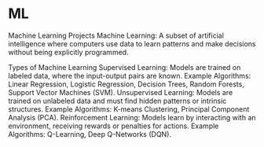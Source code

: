 # ML
Machine Learning Projects
Machine Learning: A subset of artificial intelligence where computers use data to learn patterns and make decisions without being explicitly programmed.

Types of Machine Learning
    Supervised Learning: Models are trained on labeled data, where the input-output pairs are known.
        Example Algorithms: Linear Regression, Logistic Regression, Decision Trees, Random Forests, Support Vector Machines (SVM).
    Unsupervised Learning: Models are trained on unlabeled data and must find hidden patterns or intrinsic structures.
        Example Algorithms: K-means Clustering, Principal Component Analysis (PCA).
    Reinforcement Learning: Models learn by interacting with an environment, receiving rewards or penalties for actions.
        Example Algorithms: Q-Learning, Deep Q-Networks (DQN).